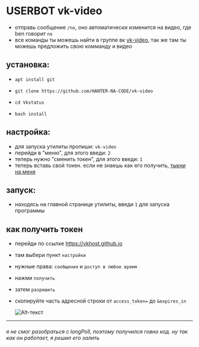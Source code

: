 USERBOT vk-video
========
- отправь сообщение `/no`, оно автоматически изменится на видео, где ben говорит `no`
- все команды ты можешь найти в группе вк [vk-video](https://vk.com/public212708924 "сообщество ВК"), так же там ты можешь предложить свою комманду и видео

## установка:
-     apt install git
-     git clone https://github.com/HANTER-NA-CODE/vk-video
-     cd Vkstatus
-     bash install

## настройка:
- для запуска утилиты пропиши: `vk-video`
- перейди в "меню", для этого введи: `2`
- теперь нужно "сменить токен", для этого введи: `1`
- теперь вставь свой токен. если не знаешь как его получить, [тыкни на меня](#как-получить-токен)

## запуск:
- находясь на главной странице утилиты, введи `1` для запуска программы


## как получить токен ##
- перейди по ссылке https://vkhost.github.io
- там выбери пункт `настройки`
- нужные права: `сообщения` и `доступ в любое время`
- нажми `получить`
- затем `разрешить`
- скопируйте часть адресной строки от `access_token=` до `&expires_in`

     ![Alt-текст](https://sun9-39.userapi.com/impf/qf7ttaWiqX-JtP7vr3A7N_vk3GqN_-LO5WTEkQ/u_Oig4krD58.jpg?size=1179x56&quality=96&sign=f48c639fc76ab4f0e1aaa380db03cbbf&type=album)

____
###### я не смог разобраться с longPoll, поэтому получился говно код. ну так как он работает, я решил его залить

